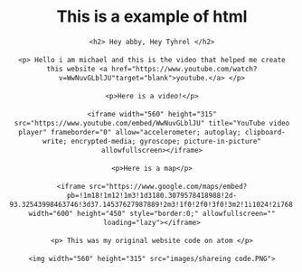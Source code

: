 <title> Resume </title>
<body>

<center>
    <h1> This is a example of html </h1>
    
    <h2> Hey abby, Hey Tyhrel </h2>
    
    <p> Hello i am michael and this is the video that helped me create this website <a href="https://www.youtube.com/watch?v=WwNuvGLblJU"target="blank">youtube.</a> </p>

    <p>Here is a video!</p>

    <iframe width="560" height="315" src="https://www.youtube.com/embed/WwNuvGLblJU" title="YouTube video player" frameborder="0" allow="accelerometer; autoplay; clipboard-write; encrypted-media; gyroscope; picture-in-picture" allowfullscreen></iframe>
    
    <p>Here is a map</p>

    <iframe src="https://www.google.com/maps/embed?pb=!1m18!1m12!1m3!1d3180.3079578418988!2d-93.32543998463746!3d37.14537627987889!2m3!1f0!2f0!3f0!3m2!1i1024!2i768!4f13.1!3m3!1m2!1s0x87cf6415dc9987f9%3A0x5ee0086548a0d875!2sWorld&#39;s%20Largest%20Fork!5e0!3m2!1sen!2snl!4v1627308184146!5m2!1sen!2snl" width="600" height="450" style="border:0;" allowfullscreen="" loading="lazy"></iframe>
    
    <p> This was my original website code on atom </p>

    <img width="560" height="315" src="images/shareing code.PNG">
</center>

</body>
</html>

